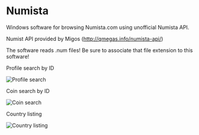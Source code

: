 # Numista
Windows software for browsing Numista.com using unofficial Numista API.

Numist API provided by Migos (http://qmegas.info/numista-api/)

The software reads .num files!
Be sure to associate that file extension to this software!

Profile search by ID

![Profile search](https://i.imgur.com/auf5Y6V.png)

Coin search by ID

![Coin search](https://i.imgur.com/g9IdJrS.png)

Country listing

![Country listing](https://i.imgur.com/75oMNnr.png)

